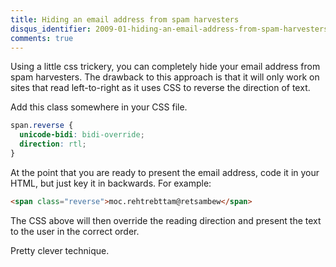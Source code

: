 ```yaml
---
title: Hiding an email address from spam harvesters
disqus_identifier: 2009-01-hiding-an-email-address-from-spam-harvesters
comments: true
---
```


Using a little css trickery, you can completely hide your email address from spam harvesters. The drawback to this approach is that it will only work on sites that read left-to-right as it uses CSS to reverse the direction of text.

Add this class somewhere in your CSS file.

``` css
span.reverse {
  unicode-bidi: bidi-override;
  direction: rtl;
}
```

At the point that you are ready to present the email address, code it in your HTML, but just key it in backwards. For example:

``` html
<span class="reverse">moc.rehtrebttam@retsambew</span>
```

The CSS above will then override the reading direction and present the text to the user in the correct order.

Pretty clever technique.
